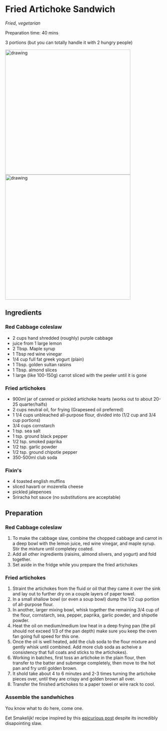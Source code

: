 # Fried Artichoke Sandwich  
_Fried_, _vegetarian_

Preparation time: 40 mins

3 portions (but you can totally handle it with 2 hungry people)

<img src="images/fried_artichokes_01.jpg" alt="drawing" width="400"/>  
<img src="images/fried_artichokes_02.jpg" alt="drawing" width="400"/>  

## Ingredients
### Red Cabbage coleslaw
- 2 cups hand shredded (roughly) purple cabbage
- juice from 1 large lemon
- 2 Tbsp. Maple syrup
- 1 Tbsp red wine vinegar
- 1/4 cup full fat greek yogurt (plain)
- 1 Tbsp. golden sultan raisins
- 1 Tbsp. almond slices
- 1 large (like 100-150g) carrot sliced with the peeler until it is gone

### Fried artichokes
- 900ml jar of canned or pickled artichoke hearts (works out to about 20-25 quarter/halfs)
- 2 cups neutral oil, for frying (Grapeseed oil preferred)
- 1 1/4 cups unbleached all-purpose flour, divided into (1/2 cup and 3/4 cup portions)
- 3/4 cups cornstarch
- 1 tsp. sea salt
- 1 tsp. ground black pepper
- 1/2 tsp. smoked paprika
- 1/2 tsp. garlic powder
- 1/2 tsp. ground chipotle pepper
- 350-500ml club soda

### Fixin's
- 4 toasted english muffins
- sliced havarti or mozerella cheese
- pickled jalepenoes
- Sriracha hot sauce (no substitutions are acceptable)

## Preparation 
### Red Cabbage coleslaw
1. To make the cabbage slaw, combine the chopped cabbage and carrot in a deep bowl with the lemon juice, red wine vinegar, and maple syrup. Stir the mixture until completey coated.
2. Add all other ingredients (raisins, almond slivers, and yogurt) and fold together.
3. Set aside in the fridge while you prepare the fried artichokes
### Fried artichokes
1. Straint the artichokes from the fluid or oil that they came it over the sink and lay out to further dry on a couple layers of paper towel.
2. In a small shallow bowl (or even a soup bowl) dump the 1/2 cup portion of all-purpose flour. 
3. In another, larger mixing bowl, whisk together the remaining 3/4 cup of the flour, cornstarch, sea, pepper, paprika, garlic powder, and shipotle powder.
4. Heat the oil on medium/medium low heat in a deep frying pan (the pil should not exceed 1/3 of the pan depth) make sure you keep the oven fan going full speed for this one.
5. Once the oil is well heated, add the club soda to the flour mixture and gently whisk until combined. Add more club soda as acheive a consistency that full coats and sticks to the artichokes). 
6. Working in batches, first toss an artichoke in the plain flour, then transfer to the batter and submerge completely, then move to the hot pan and fry until golden brown.
7. It shold take about 4 to 6 minutes and 2-3 times turning the artichoke pieces over, until they are crispy and golden brown all over.
8. Transfer the finished artichokes to a paper towel or wire rack to cool.
### Assemble the sandwhiches
You know what to do here, come one.

Eet Smakelijk!
recipe inspired by this [epicurious post](https://www.epicurious.com/recipes/food/views/fried-artichoke-sandwich-lauren-toyota) despite its incredibly disapointing slaw.
